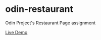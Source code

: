 # odin-restaurant
Odin Project's Restaurant Page assignment

[Live Demo](https://victorfal.github.io/odin-restaurant/)
